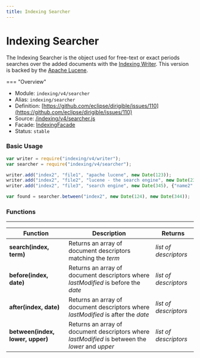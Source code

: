 ```yaml
---
title: Indexing Searcher
---
```


Indexing Searcher
===

The Indexing Searcher is the object used for free-text or exact periods searches over the added documents with the [Indexing Writer](../writer). This version is backed by the [Apache Lucene](http://lucene.apache.org/).

=== "Overview"
- Module: `indexing/v4/searcher`
- Alias: `indexing/searcher`
- Definition: [https://github.com/eclipse/dirigible/issues/110](https://github.com/eclipse/dirigible/issues/110)
- Source: [/indexing/v4/searcher.js](https://github.com/dirigiblelabs/api-indexing/blob/master/indexing/v4/searcher.js)
- Facade: [IndexingFacade](https://github.com/eclipse/dirigible/blob/master/api/api-facade/api-indexing/src/main/java/org/eclipse/dirigible/api/v3/indexing/IndexingFacade.java)
- Status: `stable`


### Basic Usage

```javascript
var writer = require("indexing/v4/writer");
var searcher = require("indexing/v4/searcher");

writer.add("index2", "file1", "apache lucene", new Date(123));
writer.add("index2", "file2", "lucene - the search engine", new Date(234), {"name2":"value2"});
writer.add("index2", "file3", "search engine", new Date(345), {"name2":"value2"});

var found = searcher.between("index2", new Date(124), new Date(344));
```

### Functions

---

Function     | Description | Returns
------------ | ----------- | --------
**search(index, term)**   | Returns an array of document descriptors matching the *term* | *list of descriptors*
**before(index, date)**   | Returns an array of document descriptors where *lastModified* is before the *date* | *list of descriptors*
**after(index, date)**   | Returns an array of document descriptors where *lastModified* is after the *date* | *list of descriptors*
**between(index, lower, upper)**   | Returns an array of document descriptors where *lastModified* is between the *lower* and *upper* | *list of descriptors*
